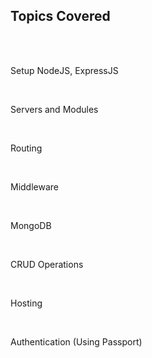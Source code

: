 <h2>Topics Covered</h2><br><br>
<p>Setup NodeJS, ExpressJS </p><br>
<p>Servers and Modules</p><br>
<p>Routing</p><br>
<p>Middleware</p><br>
<p>MongoDB</p><br>
<p>CRUD Operations</p><br>
<p>Hosting</p><br>
<p>Authentication (Using Passport)</p><br>


